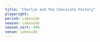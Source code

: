 ```yaml
---
title: "Charlie and the Chocolate Factory"
playwright:
period: Lakeside
season: Lakeside
season_sort: 400
venue: Lakeside
---
```

